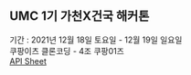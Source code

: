## UMC 1기 가천X건국 해커톤
기간 : 2021년 12월 18일 토요일 - 12월 19일 일요일  
쿠팡이츠 클론코딩 - 4조 쿠팡01즈  
[API Sheet](https://docs.google.com/spreadsheets/d/14TQfDMNsG3_BXReqNzfG79KOtsEc806cgx6HV7Hl6PU/edit?usp=sharing)
